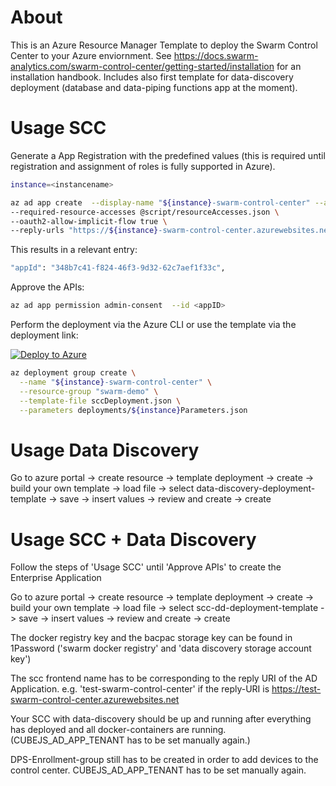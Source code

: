 # About
This is an Azure Resource Manager Template to deploy the Swarm Control Center to your Azure enviornment. See https://docs.swarm-analytics.com/swarm-control-center/getting-started/installation for an installation handbook.
Includes also first template for data-discovery deployment (database and data-piping functions app at the moment).


# Usage SCC
Generate a App Registration with the predefined values (this is required until registration and assignment of roles is fully supported in Azure).

```bash
instance=<instancename>
```

```bash
az ad app create  --display-name "${instance}-swarm-control-center" --app-roles @script/appRoles.json \
--required-resource-accesses @script/resourceAccesses.json \
--oauth2-allow-implicit-flow true \
--reply-urls "https://${instance}-swarm-control-center.azurewebsites.net" 

```

This results in a relevant entry:
```bash
"appId": "348b7c41-f824-46f3-9d32-62c7aef1f33c",
```

Approve the APIs:
```bash
az ad app permission admin-consent  --id <appID>
```

Perform the deployment via the Azure CLI or use the template via the deployment link:

[![Deploy to Azure](https://aka.ms/deploytoazurebutton)](https://portal.azure.com/#create/Microsoft.Template/uri/https%3A%2F%2Fgithub.com%2Fhal9000-swarm%2Fswarm-control-center-deployment-template%2Fblob%2Fmaster%2FsccDeployment.json)

```bash
az deployment group create \
  --name "${instance}-swarm-control-center" \
  --resource-group "swarm-demo" \
  --template-file sccDeployment.json \
  --parameters deployments/${instance}Parameters.json
```

# Usage Data Discovery


Go to azure portal -> 
create resource -> 
template deployment -> 
create -> 
build your own template -> 
load file -> 
select data-discovery-deployment-template ->
save ->
insert values ->
review and create ->
create


# Usage SCC + Data Discovery
Follow the steps of 'Usage SCC' until 'Approve APIs' to create the Enterprise Application

Go to azure portal -> 
create resource -> 
template deployment -> 
create -> 
build your own template -> 
load file -> 
select scc-dd-deployment-template ->
save ->
insert values ->
review and create ->
create

The docker registry key and the bacpac storage key can be found in 1Password ('swarm docker registry' and 'data discovery storage account key')

The scc frontend name has to be corresponding to the reply URI of the AD Application. e.g. 'test-swarm-control-center' if the reply-URI is https://test-swarm-control-center.azurewebsites.net

Your SCC with data-discovery should be up and running after everything has deployed and all docker-containers are running. (CUBEJS_AD_APP_TENANT has to be set manually again.)

DPS-Enrollment-group still has to be created in order to add devices to the control center. CUBEJS_AD_APP_TENANT has to be set manually again.